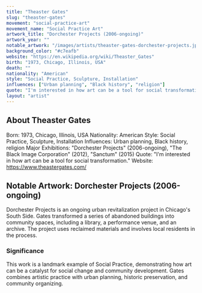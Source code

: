 ```yaml
---
title: "Theaster Gates"
slug: "theaster-gates"
movement: "social-practice-art"
movement_name: "Social Practice Art"
artwork_title: "Dorchester Projects (2006-ongoing)"
artwork_year: ""
notable_artwork: "/images/artists/theaster-gates-dorchester-projects.jpg"
background_color: "#c7eafb"
website: "https://en.wikipedia.org/wiki/Theaster_Gates"
birth: "1973, Chicago, Illinois, USA"
death: ""
nationality: "American"
style: "Social Practice, Sculpture, Installation"
influences: ["Urban planning", "Black history", "religion"]
quote: "I'm interested in how art can be a tool for social transformation."
layout: "artist"
---
```


## About Theaster Gates

Born: 1973, Chicago, Illinois, USA Nationality: American Style: Social Practice, Sculpture, Installation Influences: Urban planning, Black history, religion Major Exhibitions: "Dorchester Projects" (2006-ongoing), "The Black Image Corporation" (2012), "Sanctum" (2015) Quote: "I'm interested in how art can be a tool for social transformation." Website: https://www.theastergates.com/

## Notable Artwork: Dorchester Projects (2006-ongoing)

Dorchester Projects is an ongoing urban revitalization project in Chicago's South Side. Gates transformed a series of abandoned buildings into community spaces, including a library, a performance venue, and an archive. The project uses reclaimed materials and involves local residents in the process.

### Significance

This work is a landmark example of Social Practice, demonstrating how art can be a catalyst for social change and community development. Gates combines artistic practice with urban planning, historic preservation, and community organizing.
